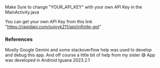 Make Sure to change "YOUR_API_KEY" with your own API Key in the MainActivity.java

You can get your own API Key from this link "https://rapidapi.com/sujoyk211/api/infinite-gpt"

<h3>References</h3>
Mostly Google Gemini and some stackoverflow help was used to develop and debug this app. And off course a little bit of help from my sister &#128517;
App was developed in Android Iguana 2023.2.1
